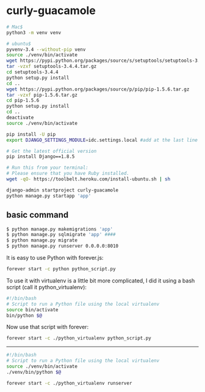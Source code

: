 # curly-guacamole

``` bash
# Mac$
python3 -m venv venv
```

``` bash
# ubuntu$
pyvenv-3.4 --without-pip venv
source ./venv/bin/activate
wget https://pypi.python.org/packages/source/s/setuptools/setuptools-3.4.4.tar.gz
tar -vzxf setuptools-3.4.4.tar.gz
cd setuptools-3.4.4
python setup.py install
cd ..
wget https://pypi.python.org/packages/source/p/pip/pip-1.5.6.tar.gz
tar -vzxf pip-1.5.6.tar.gz
cd pip-1.5.6
python setup.py install
cd ..
deactivate
source ./venv/bin/activate
```

``` bash
pip install -U pip
export DJANGO_SETTINGS_MODULE=idc.settings.local #add at the last line
```

``` bash
# Get the latest official version
pip install Django==1.8.5
```

``` bash
# Run this from your terminal:
# Please ensure that you have Ruby installed.
wget -qO- https://toolbelt.heroku.com/install-ubuntu.sh | sh
```

``` bash
django-admin startproject curly-guacamole
python manage.py startapp 'app'
```

## basic command

``` bash
$ python manage.py makemigrations 'app'
$ python manage.py sqlmigrate 'app' ####
$ python manage.py migrate
$ python manage.py runserver 0.0.0.0:8010
```

It is easy to use Python with forever.js:

``` bash
forever start -c python python_script.py
```

To use it with virtualenv is a little bit more complicated, I did it using a bash script (call it python_virtualenv):

``` bash
#!/bin/bash
# Script to run a Python file using the local virtualenv
source bin/activate
bin/python $@
```

Now use that script with forever:

``` bash
forever start -c ./python_virtualenv python_script.py
```

---

``` bash
#!/bin/bash
# Script to run a Python file using the local virtualenv
source ./venv/bin/activate
./venv/bin/python $@
```

``` bash
forever start -c ./python_virtualenv runserver
```
